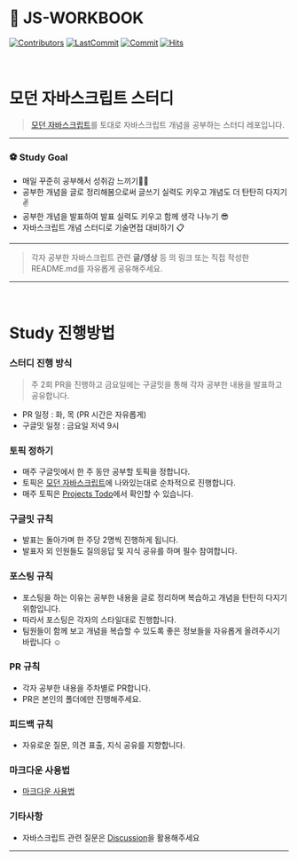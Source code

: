 # 📔 JS-WORKBOOK

[![Contributors](https://img.shields.io/github/contributors-anon/modern-javascript-study/js-workbook)](https://github.com/modern-javascript-study/js-workbook)
[![LastCommit](https://img.shields.io/github/last-commit/modern-javascript-study/js-workbook)](https://github.com/modern-javascript-study/js-workbook)
[![Commit](https://img.shields.io/github/commit-activity/w/modern-javascript-study/js-workbook)](https://github.com/modern-javascript-study/js-workbook)
[![Hits](https://hits.seeyoufarm.com/api/count/incr/badge.svg?url=https%3A%2F%2Fgithub.com%2Fmodern-javascript-study%2Fjs-workbook&count_bg=%23FF8500&title_bg=%23555555&icon=&icon_color=%23E7E7E7&title=hits&edge_flat=false)](https://github.com/modern-javascript-study/js-workbook)

<br/>

# 모던 자바스크립트 스터디

> [모던 자바스크립트](https://ko.javascript.info/)를 토대로 자바스크립트 개념을 공부하는 스터디 레포입니다.

---

### ⚽️ Study Goal

- 매일 꾸준히 공부해서 성취감 느끼기💪🏻
- 공부한 개념을 글로 정리해봄으로써 글쓰기 실력도 키우고 개념도 더 탄탄히 다지기✌️
- 공부한 개념을 발표하여 발표 실력도 키우고 함께 생각 나누기 😎
- 자바스크립트 개념 스터디로 기술면접 대비하기 📋

---

> 각자 공부한 자바스크립트 관련 **글/영상** 등 의 링크 또는 직접 작성한 README.md를 자유롭게 공유해주세요.

---

<br/>

# Study 진행방법

### 스터디 진행 방식
> 주 2회 PR을 진행하고 금요일에는 구글밋을 통해 각자 공부한 내용을 발표하고 공유합니다.

- PR 일정 : 화, 목 (PR 시간은 자유롭게)
- 구글밋 일정 : 금요일 저녁 9시

### 토픽 정하기

- 매주 구글밋에서 한 주 동안 공부할 토픽을 정합니다.
- 토픽은 [모던 자바스크립트](https://ko.javascript.info/)에 나와있는대로 순차적으로 진행합니다.
- 매주 토픽은 [Projects Todo](https://github.com/modern-javascript-study/js-workbook/projects/1)에서 확인할 수 있습니다.

### 구글밋 규칙

- 발표는 돌아가며 한 주당 2명씩 진행하게 됩니다.
- 발표자 외 인원들도 질의응답 및 지식 공유를 하며 필수 참여합니다.

### 포스팅 규칙

- 포스팅을 하는 이유는 공부한 내용을 글로 정리하며 복습하고 개념을 탄탄히 다지기 위함입니다.
- 따라서 포스팅은 각자의 스타일대로 진행합니다.
- 팀원들이 함께 보고 개념을 복습할 수 있도록 좋은 정보들을 자유롭게 올려주시기 바랍니다 ☺️

### PR 규칙

- 각자 공부한 내용을 주차별로 PR합니다.
- PR은 본인의 폴더에만 진행해주세요.

### 피드백 규칙

- 자유로운 질문, 의견 표출, 지식 공유를 지향합니다.

### 마크다운 사용법

- [마크다운 사용법](https://guides.github.com/features/mastering-markdown/)

### 기타사항
- 자바스크립트 관련 질문은 [Discussion](https://github.com/modern-javascript-study/js-workbook/discussions)을 활용해주세요 

---
